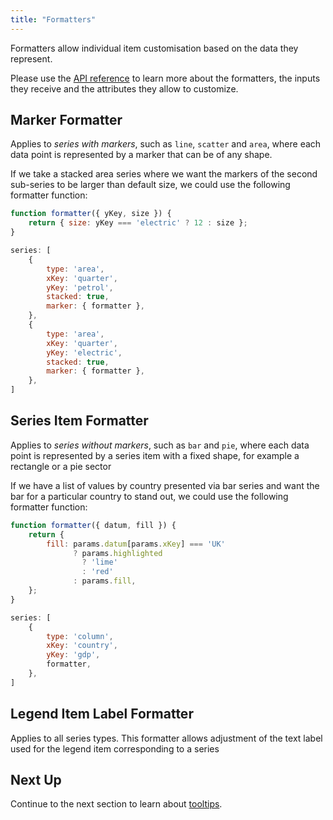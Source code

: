 ```yaml
---
title: "Formatters"
---
```


Formatters allow individual item customisation based on the data they represent.

Please use the [API reference](/charts-api/) to learn more about the formatters, the inputs they receive and the attributes they allow to customize.

## Marker Formatter

Applies to _series with markers_, such as `line`, `scatter` and `area`, where each data point is represented by a marker that can be of any shape.

If we take a stacked area series where we want the markers of the second sub-series to be larger than default size, we could use the following formatter function:

```js
function formatter({ yKey, size }) {
    return { size: yKey === 'electric' ? 12 : size };
}

series: [
    {
        type: 'area',
        xKey: 'quarter',
        yKey: 'petrol',
        stacked: true,
        marker: { formatter },
    },
    {
        type: 'area',
        xKey: 'quarter',
        yKey: 'electric',
        stacked: true,
        marker: { formatter },
    },
]
```

<chart-example title='Marker Formatter' name='marker-formatter' type='generated'></chart-example>

## Series Item Formatter

Applies to _series without markers_, such as `bar` and `pie`, where each data point is represented by a series item with a fixed shape, for example a rectangle or a pie sector

If we have a list of values by country presented via bar series and want the bar for a particular country to stand out, we could use the following formatter function:

```js
function formatter({ datum, fill }) {
    return {
        fill: params.datum[params.xKey] === 'UK'
              ? params.highlighted
                ? 'lime'
                : 'red'
              : params.fill,
    };
}

series: [
    {
        type: 'column',
        xKey: 'country',
        yKey: 'gdp',
        formatter,
    },
]
```

<chart-example title='Series Formatter' name='series-formatter' type='generated'></chart-example>

## Legend Item Label Formatter

Applies to all series types. This formatter allows adjustment of the text label used for the legend
item corresponding to a series

<chart-example title='Legend Item Label Formatter' name='legend-item-formatter' type='generated'></chart-example>

## Next Up

Continue to the next section to learn about [tooltips](/charts-tooltips/).
